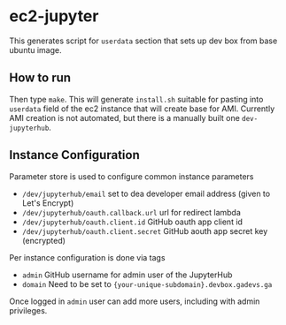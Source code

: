 # ec2-jupyter

This generates script for `userdata` section that sets up dev box from base ubuntu image.

## How to run

Then type `make`. This will generate `install.sh` suitable for pasting into
`userdata` field of the ec2 instance that will create base for AMI. Currently
AMI creation is not automated, but there is a manually built one
`dev-jupyterhub`.

## Instance Configuration

Parameter store is used to configure common instance parameters

- `/dev/jupyterhub/email` set to dea developer email address (given to Let's Encrypt)
- `/dev/jupyterhub/oauth.callback.url` url for redirect lambda
- `/dev/jupyterhub/oauth.client.id` GitHub oauth app client id
- `/dev/jupyterhub/oauth.client.secret` GitHub aouth app secret key (encrypted)

Per instance configuration is done via tags

- `admin` GitHub username for admin user of the JupyterHub
- `domain` Need to be set to `{your-unique-subdomain}.devbox.gadevs.ga`

Once logged in `admin` user can add more users, including with admin privileges.
